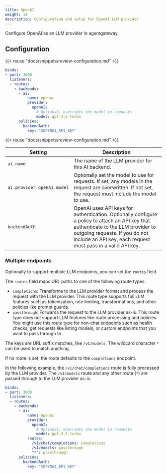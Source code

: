 ```yaml
---
title: OpenAI
weight: 10
description: Configuration and setup for OpenAI LLM provider
---
```


Configure OpenAI as an LLM provider in agentgateway.

## Configuration

{{< reuse "docs/snippets/review-configuration.md" >}}

```yaml
binds:
- port: 3000
  listeners:
  - routes:
    - backends:
      - ai:
          name: openai
          provider:
            openAI:
              # Optional; overrides the model in requests
              model: gpt-3.5-turbo
      policies:
        backendAuth:
          key: "$OPENAI_API_KEY"
```

{{< reuse "docs/snippets/review-configuration.md" >}}

| Setting | Description |
|---------|-------------|
| `ai.name` | The name of the LLM provider for this AI backend. |
| `ai.provider.openAI.model` | Optionally set the model to use for requests. If set, any models in the request are overwritten. If not set, the request must include the model to use. |
| `backendAuth` | OpenAI uses API keys for authentication. Optionally configure a policy to attach an API key that authenticate to the LLM provider to outgoing requests. If you do not include an API key, each request must pass in a valid API key. |

### Multiple endpoints

Optionally to support multiple LLM endpoints, you can set the `routes` field. 

The `routes` field maps URL paths to one of the following route types:

* `completions`: Transforms to the LLM provider format and process the request with the LLM provider. This route type supports full LLM features such as tokenization, rate limiting, transformations, and other policies like prompt guards.
* `passthrough`: Forwards the request to the LLM provider as-is. This route type does not support LLM features like route processing and policies. You might use this route type for non-chat endpoints such as health checks, get requests like listing models, or custom endpoints that you want to pass through to.

The keys are URL suffix matches, like `/v1/models`. The wildcard character `*` can be used to match anything.

If no route is set, the route defaults to the `completions` endpoint.

In the following example, the `/v1/chat/completions` route is fully processed by the LLM provider. The `/v1/models` route and any other route (`*`) are passed through to the LLM provider as-is.

```yaml
binds:
- port: 3000
  listeners:
  - routes:
    - backends:
      - ai:
          name: openai
          provider:
            openAI:
              # Optional; overrides the model in requests
              model: gpt-3.5-turbo
          routes:
            /v1/chat/completions: completions
            /v1/models: passthrough
            "*": passthrough
      policies:
        backendAuth:
          key: "$OPENAI_API_KEY"
```
